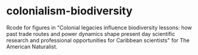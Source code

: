 # colonialism-biodiversity
Rcode for figures in "Colonial legacies influence biodiversity lessons: how past trade routes and power dynamics shape present day scientific research and professional opportunities for Caribbean scientists" for The American Naturalist. 

